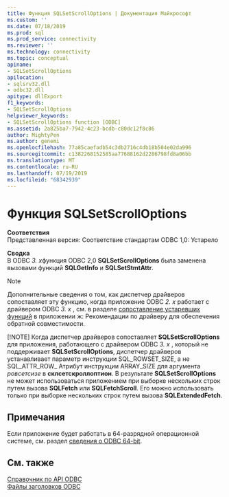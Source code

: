 ```yaml
---
title: Функция SQLSetScrollOptions | Документация Майкрософт
ms.custom: ''
ms.date: 07/18/2019
ms.prod: sql
ms.prod_service: connectivity
ms.reviewer: ''
ms.technology: connectivity
ms.topic: conceptual
apiname:
- SQLSetScrollOptions
apilocation:
- sqlsrv32.dll
- odbc32.dll
apitype: dllExport
f1_keywords:
- SQLSetScrollOptions
helpviewer_keywords:
- SQLSetScrollOptions function [ODBC]
ms.assetid: 2a825ba7-7942-4c23-bcdb-c80dc12f8c86
author: MightyPen
ms.author: genemi
ms.openlocfilehash: 77a85caefadb54c3db2716c4db18b504e02da996
ms.sourcegitcommit: c1382268152585aa77688162d2286798fd8a06bb
ms.translationtype: MT
ms.contentlocale: ru-RU
ms.lasthandoff: 07/19/2019
ms.locfileid: "68342939"
---
```

# <a name="sqlsetscrolloptions-function"></a>Функция SQLSetScrollOptions
**Соответствия**  
 Представленная версия: Соответствие стандартам ODBC 1,0: Устарело  
  
 **Сводка**  
 В ODBC *3. x*функция ODBC 2,0 **SQLSetScrollOptions** была заменена вызовами функций **SQLGetInfo** и **SQLSetStmtAttr**.  
  
> [!NOTE]
>  Дополнительные сведения о том, как диспетчер драйверов сопоставляет эту функцию, когда приложение ODBC *2. x* работает с драйвером ODBC *3. x* , см. в разделе [сопоставление устаревших функций](../../../odbc/reference/appendixes/mapping-deprecated-functions.md) в приложении ж: Рекомендации по драйверу для обеспечения обратной совместимости.  
> 
> [!NOTE]
>  Когда диспетчер драйверов сопоставляет **SQLSetScrollOptions** для приложения, работающего с драйвером ODBC *3. x* , который не поддерживает **SQLSetScrollOptions**, диспетчер драйверов устанавливает параметр инструкции SQL_ROWSET_SIZE, а не SQL_ATTR_ROW_ Атрибут инструкции ARRAY_SIZE для аргумента *ровсетсизе* в **склсетскроллоптион**. В результате **SQLSetScrollOptions** не может использоваться приложением при выборке нескольких строк путем вызова **SQLFetch** или **SQLFetchScroll**. Его можно использовать только при выборке нескольких строк путем вызова **SQLExtendedFetch**.  
  
## <a name="remarks"></a>Примечания  
 Если приложение будет работать в 64-разрядной операционной системе, см. раздел [сведения о ODBC 64-bit](../../../odbc/reference/odbc-64-bit-information.md).  
  
## <a name="see-also"></a>См. также  
 [Справочник по API ODBC](../../../odbc/reference/syntax/odbc-api-reference.md)   
 [Файлы заголовков ODBC](../../../odbc/reference/install/odbc-header-files.md)
